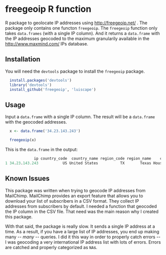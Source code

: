 freegeoip R function
====================

R package to geolocate IP addresses using http://freegeoip.net/ . The package only contains one functon `freegeoip`. The `freegeoip` function only takes `data.frames` (with a single IP column). And it returns a `data.frame` with the IP addresses geocoded to the maximum granularily available in the http://www.maxmind.com/ IPs database.

Installation
------------

You will need the `devtools` package to install the `freegeoip` package. 

```r 
  install.packages('devtools')
  library('devtools')
  install_github('freegeoip', 'luiscape')
```


Usage
-----

Input a `data.frame` with a single IP column. The result will be a `data.frame` with the geocoded addresses. 

```r 
  x <- data.frame('34.23.143.243')

  freegeoip(x) 
```

This is the `data.frame` in the output: 

```r 
             ip country_code  country_name region_code region_name    city zipcode latitude longitude metro_code area_code
1 34.23.143.243           US United States          TX       Texas Houston   77072  29.6997  -95.5858        618       281
```


Known Issues
------------

This package was written when trying to geocode IP addresses from MailChimp. MailChimp provides an export feature that allows you to download your list of subscribers in a CSV format. They collect IP addresses from subscribers by default. I needed a function that geocoded the IP column in the CSV file. That need was the main reason why I created this package. 

With that said, the package is really slow. It sends a single IP address at a time. As a result, if you have a large list of IP addresses, you end up making many -- *many* -- queries. I did it this way in order to properly catch errors -- I was geocoding a very international IP address list with lots of errors. Errors are catched and properly categorized as `NA`s.

